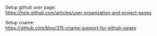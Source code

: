 Setup github user page:  
https://help.github.com/articles/user-organization-and-project-pages

Setup cname:  
https://github.com/blog/315-cname-support-for-github-pages
